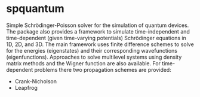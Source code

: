 # spquantum
Simple Schrödinger-Poisson solver for the simulation of quantum devices. The package also provides a framework to simulate time-independent and time-dependent (given time-varying potentials) Schrödinger equations in 1D, 2D, and 3D. The main framework uses finite difference schemes to solve for the energies (eigenstates) and their corresponding wavefunctions (eigenfunctions). Approaches to solve multilevel systems using density matrix methods and the Wigner function are also available. For time-dependent problems there two propagation schemes are provided: 
- Crank-Nicholson
- Leapfrog
